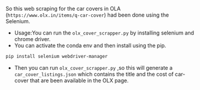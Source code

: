 So this web scraping for the car covers in OLA (`https://www.olx.in/items/q-car-cover`) had been done using the Selenium.
- Usage:You can run the `olx_cover_scrapper.py` by installing selenium and chrome driver.
- You can activate the conda env and then install using the pip.
```bash
pip install selenium webdriver-manager
```
- Then you can run `olx_cover_scrapper.py` ,so this will generate a `car_cover_listings.json` which contains the title and the cost of car-cover that are been available in the OLX page.
